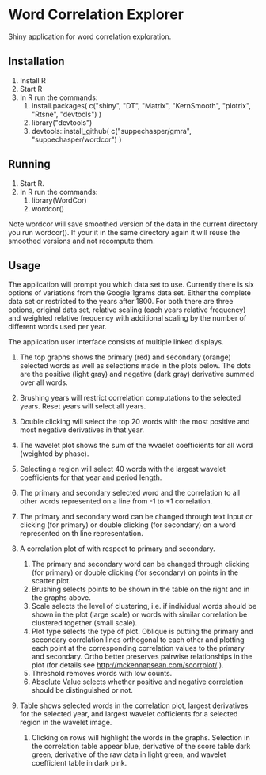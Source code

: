 # Word Correlation Explorer
Shiny application for word correlation exploration.

## Installation ##

1. Install R
2. Start R
3. In R run the commands:
    1. install.packages( c("shiny", "DT", "Matrix", "KernSmooth", "plotrix", "Rtsne", "devtools") )
    2. library("devtools")
    3. devtools::install_github( c("suppechasper/gmra", "suppechasper/wordcor") )
     
    
## Running ##

1. Start R.
2. In R run the commands:
   1. library(WordCor)
   2. wordcor()

Note wordcor will save smoothed version of the data in the current directory
you run wordcor(). If your it in the same directory again it will reuse the
smoothed versions and not recompute them.

## Usage ##
The application will prompt you which data set to use. Currently there is six
options of variations from the Google 1grams data set. Either the complete data
set or restricted to the years after 1800. For both there are three options,
original data set, relative scaling (each years relative frequency) and
weighted relative frequency with additional scaling by the number of different
words used per year.

The application user interface consists of multiple linked displays. 

1. The top graphs shows the primary (red) and secondary (orange) selected words as well as selections made in the plots below. The dots are the positive (light gray) and negative (dark gray) derivative summed over all words. 
  1. Brushing years will restrict correlation computations to the selected years. Reset years will select all years.
  2. Double clicking will select the top 20 words with the most positive and most negative derivatives in that year.

2. The wavelet plot shows the sum of the wvaelet coefficients for all word (weighted by phase).
  1. Selecting a region will select 40 words with the largest wavelet coefficients for that year and period length.

3. The primary and secondary selected word and the correlation to all other words represented on a line from -1 to +1 correlation. 
  1. The primary and secondary word can be changed through text input or clicking (for primary) or double clicking (for secondary) on a word represented on th line representation.

4. A correlation plot of with respect to primary and secondary.  
   1. The primary and secondary word can be changed through clicking (for
      primary) or double clicking (for secondary) on points in the scatter
plot.
   2. Brushing selects points to be shown in the table on the right and in the
      graphs above.
   3. Scale selects the level of clustering, i.e. if individual words should be
      shown in the plot (large scale) or words with similar correlation be
clustered together (small scale).
   4. Plot type selects the type of plot. Oblique is putting the primary and
      secondary correlation lines orthogonal to each other and plotting each
point at the corresponding correlation values to the primary and secondary.
Ortho better preserves pairwise relationships in the plot (for details see
http://mckennapsean.com/scorrplot/ ).
   5. Threshold removes words with low counts.
   6. Absolute Value selects whether positive and negative correlation should be distinguished or not.

5. Table shows selected words in the correlation plot, largest derivatives for
   the selected year, and largest wavelet cofficients for a selected region in
the wavelet image.
   1. Clicking on rows will highlight the words in the graphs. Selection in the
      correlation table appear blue, derivative of the score table dark green,
derivative of the raw data in light green, and wavelet coefficient table in
dark pink. 

  
